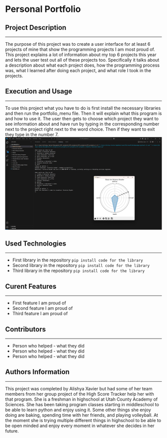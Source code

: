 # Personal Portfolio

## Project Description
---
The purpose of this project was to create a user interface for at least 6 projects of mine that show the programming projects I am most proud of. This project explains a lot of information about my top 6 projects this year and lets the user test out all of these projects too. Specifically it talks about a description about what each project does, how the programming process was, what I learned after doing each project, and what role I took in the projects.

## Execution and Usage
---
To use this project what you have to do is first install the necessary libraries and then run the portfolio_menu file. Then it will explain what this program is and how to use it. The user then gets to choose which project they want to see information about and have run by typing in the corresponding number next to the project right next to the word choice. Then if they want to exit they type in the number 7.
![image](Personal_Portfolio/Battle_Simulator/images/battle.png)  

## Used Technologies
---
+ First library in the repository
`pip install code for the library`
+ Second library in the repository
`pip install code for the library`
+ Third library in the repository
`pip install code for the library`  

## Curent Features
---
+ First feature I am proud of
+ Second feature I am proud of 
+ Third feature I am proud of


## Contributors
---
+ Person who helped - what they did 
+ Person who helped - what they did 
+ Person who helped - what they did  

## Authors Information
---
This project was completed by Alishya Xavier but had some of her team members from her group project of the High Score Tracker help her with that program. She is a freshman in highschool at Utah County Academy of Sciences. She has been taking program classes starting in middleschool to be able to learn python and enjoy using it. Some other things she enjoy doing are baking, spending time with her friends, and playing volleyball. At the moment she is trying multiple different things in highschool to be able to be open minded and enjoy every moment in whatever she decides in her future. 
